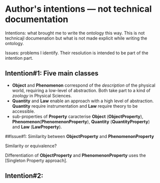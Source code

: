 
# Author's intentions — not technical documentation

Intentions: what brought me to write the ontology this way. This is not technicajl documenation but what is not made explicit while writing the ontology.

Issues: problems I identify. Their resolution is intended to be part of the intention part.


## Intention#1: Five main classes

- __Object__ and __Phenomenon__ correspond of the _description_ of the physical world, requiring a low-level of abstraction. Both take part to a kind of _zoology_ in Physical Sciences.
- __Quantity__ and __Law__ enable an approach with a high level of abstraction. __Quantity__ require instrumentation and __Law__ require theory to be accessible.
- sub-properties of __Property__  caracterise __Object__ (__ObjectProperty__), __Phenomenon__(__PhenomenonProperty__), __Quantity__ (__QuantityProperty__) and __Law__ (__LawProperty__).

##Issue#1: Similarity between __ObjectProperty__ and __PhenomenonProperty__

Similarity or equivalence?

Differentiation of __ObjectProperty__ and __PhenomenonProperty__ uses the [Singleton Property approach].

## Intention#2: 
